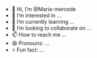 - 👋 Hi, I’m @Maria-mercede
- 👀 I’m interested in ...
- 🌱 I’m currently learning ...
- 💞️ I’m looking to collaborate on ...
- 📫 How to reach me ...
- 😄 Pronouns: ...
- ⚡ Fun fact: ...

<!---
Maria-mercede/Maria-mercede is a ✨ special ✨ repository because its `README.md` (this file) appears on your GitHub profile.
You can click the Preview link to take a look at your changes.
--->
